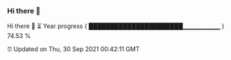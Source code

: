 ### Hi there 👋
Hi there 👋
⏳ Year progress { ██████████████████████▁▁▁▁▁▁▁▁ } 74.53 %

⏰ Updated on Thu, 30 Sep 2021 00:42:11 GMT
